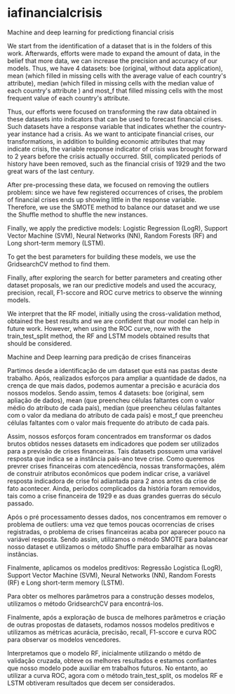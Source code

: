 # iafinancialcrisis
Machine and deep learning for predictiong financial crisis

We start from the identification of a dataset that is in the folders of this work. Afterwards, efforts were made to expand the amount of data, in the belief that more data, we can increase the precision and accuracy of our models. Thus, we have 4 datasets: boe (original, without data application), mean (which filled in missing cells with the average value of each country's attribute), median (which filled in missing cells with the median value of each country's attribute ) and most_f that filled missing cells with the most frequent value of each country's attribute.

Thus, our efforts were focused on transforming the raw data obtained in these datasets into indicators that can be used to forecast financial crises.
Such datasets have a response variable that indicates whether the country-year instance had a crisis. As we want to anticipate financial crises, our transformations, in addition to building economic attributes that may indicate crisis, the variable response indicator of crisis was brought forward to 2 years before the crisis actually occurred. Still, complicated periods of history have been removed, such as the financial crisis of 1929 and the two great wars of the last century.

After pre-processing these data, we focused on removing the outliers problem: since we have few registered occurrences of crises, the problem of financial crises ends up showing little in the response variable. Therefore, we use the SMOTE method to balance our dataset and we use the Shuffle method to shuffle the new instances.

Finally, we apply the predictive models: Logistic Regression (LogR), Support Vector Machine (SVM), Neural Networks (NN), Random Forests (RF) and Long short-term memory (LSTM).

To get the best parameters for building these models, we use the GridsearchCV method to find them.

Finally, after exploring the search for better parameters and creating other dataset proposals, we ran our predictive models and used the accuracy, precision, recall, F1-sccore and ROC curve metrics to observe the winning models.

We interpret that the RF model, initially using the cross-validation method, obtained the best results and we are confident that our model can help in future work. However, when using the ROC curve, now with the train_test_split method, the RF and LSTM models obtained results that should be considered.

Machine and Deep learning para predição de crises financeiras

Partimos desde a identificação de um dataset que está nas pastas deste trabalho. Após, realizados esforços para ampliar a quantidade de dados, na crença de que mais dados, podemos aumentar a precisão e acurácia dos nossos modelos. Sendo assim, temos 4 datasets: boe (original, sem apliação de dados), mean (que preencheu células faltantes com o valor médio do atributo de cada país), median (que preencheu células faltantes com o valor da mediana do atributo de cada país) e most_f que preencheu células faltantes com o valor mais frequente do atributo de cada país. 

Assim, nossos esforços foram concentrados em transformar os dados brutos obtidos nesses datasets em indicadores que podem ser utilizados para a previsão de crises financeiras.
Tais datasets possuem uma variável resposta que indica se a instância país-ano teve crise. Como queremos prevrer crises financeiras com atencedência, nossas transformações, além de construir atributos econômicos que podem indicar crise, a variável resposta indicadora de crise foi adiantada para 2 anos antes da crise de fato acontecer. Ainda, períodos complicados da história foram removidos, tais como a crise financeira de 1929 e as duas grandes guerras do século passado.

Após o pré processamento desses dados, nos concentramos em remover o problema de outliers: uma vez que temos poucas ocorrencias de crises registradas, o problema de crises financeiras acaba por aparecer pouco na variável resposta. Sendo assim, utilizamos o método SMOTE para balancear nosso dataset e utilizamos o método Shuffle para embaralhar as novas instâncias.

Finalmente, aplicamos os modelos preditivos: Regressão Logística (LogR), Support Vector Machine (SVM), Neural Networks (NN), Random Forests (RF) e Long short-term memory (LSTM).

Para obter os melhores parâmetros para a construção desses modelos, utilizamos o método GridsearchCV para encontrá-los.

Finalmente, após a exploração de busca de melhores parâmetros e criação de outras propostas de datasets, rodamos nossos modelos preditivos e utilizamos as métricas acurácia, precisão, recall, F1-sccore e curva ROC para observar os modelos vencedores.

Interpretamos que o modelo  RF, inicialmente utilizando o métdo de validação cruzada, obteve os melhores resultados e estamos confiantes que nosso modelo pode auxiliar em trabalhos futuros. No entanto, ao utilizar a curva ROC, agora com o método train_test_split, os modelos RF e LSTM obtiveram resultados que decem ser considerados.

